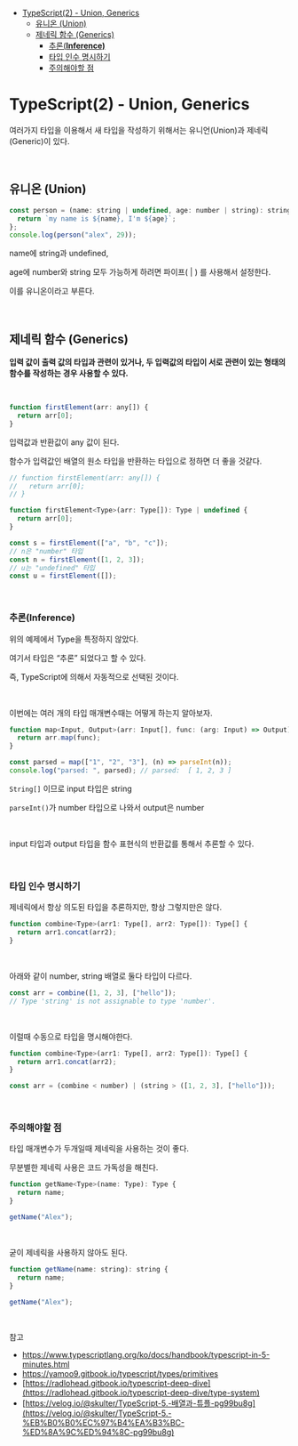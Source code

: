 - [TypeScript(2) - Union, Generics](#typescript2---union-generics)
  - [유니온 (Union)](#유니온-union)
  - [제네릭 함수 (Generics)](#제네릭-함수-generics)
    - [추론(**Inference)**](#추론inference)
    - [타입 인수 명시하기](#타입-인수-명시하기)
    - [주의해야할 점](#주의해야할-점)

# TypeScript(2) - Union, Generics

여러가지 타입을 이용해서 새 타입을 작성하기 위해서는 유니언(Union)과 제네릭(Generic)이 있다.

<br>

## 유니온 (Union)

```jsx
const person = (name: string | undefined, age: number | string): string => {
  return `my name is ${name}, I'm ${age}`;
};
console.log(person("alex", 29));
```

name에 string과 undefined,

age에 number와 string 모두 가능하게 하려면 파이프( | ) 를 사용해서 설정한다.

이를 유니온이라고 부른다.

<br>

## 제네릭 함수 (Generics)

**입력 값이 출력 값의 타입과 관련이 있거나, 두 입력값의 타입이 서로 관련이 있는 형태의 함수를 작성하는 경우 사용할 수 있다.**

<br>

```jsx
function firstElement(arr: any[]) {
  return arr[0];
}
```

입력값과 반환값이 any 값이 된다.

함수가 입력값인 배열의 원소 타입을 반환하는 타입으로 정하면 더 좋을 것같다.

```jsx
// function firstElement(arr: any[]) {
//   return arr[0];
// }

function firstElement<Type>(arr: Type[]): Type | undefined {
  return arr[0];
}

const s = firstElement(["a", "b", "c"]);
// n은 "number" 타입
const n = firstElement([1, 2, 3]);
// u는 "undefined" 타입
const u = firstElement([]);
```

<br>

### 추론(**Inference)**

위의 예제에서 Type을 특정하지 않았다.

여기서 타입은 “추론” 되었다고 할 수 있다.

즉, TypeScript에 의해서 자동적으로 선택된 것이다.

<br>

이번에는 여러 개의 타입 매개변수때는 어떻게 하는지 알아보자.

```jsx
function map<Input, Output>(arr: Input[], func: (arg: Input) => Output): Output[] {
  return arr.map(func);
}

const parsed = map(["1", "2", "3"], (n) => parseInt(n));
console.log("parsed: ", parsed); // parsed:  [ 1, 2, 3 ]
```

`String[]` 이므로 input 타입은 string

`parseInt()`가 number 타입으로 나와서 output은 number

<br>

input 타입과 output 타입을 함수 표현식의 반환값를 통해서 추론할 수 있다.

<br>

### 타입 인수 명시하기

제네릭에서 항상 의도된 타입을 추론하지만, 항상 그렇지만은 않다.

```jsx
function combine<Type>(arr1: Type[], arr2: Type[]): Type[] {
  return arr1.concat(arr2);
}
```

<br>

아래와 같이 number, string 배열로 둘다 타입이 다르다.

```jsx
const arr = combine([1, 2, 3], ["hello"]);
// Type 'string' is not assignable to type 'number'.
```

<br>

이럴때 수동으로 타입을 명시해야한다.

```jsx
function combine<Type>(arr1: Type[], arr2: Type[]): Type[] {
  return arr1.concat(arr2);
}

const arr = (combine < number) | (string > ([1, 2, 3], ["hello"]));
```

<br>

### 주의해야할 점

타입 매개변수가 두개일때 제네릭을 사용하는 것이 좋다.

무분별한 제네릭 사용은 코드 가독성을 해친다.

```jsx
function getName<Type>(name: Type): Type {
  return name;
}

getName("Alex");
```

<br>

굳이 제네릭을 사용하지 않아도 된다.

```jsx
function getName(name: string): string {
  return name;
}

getName("Alex");
```

<br>

참고

- https://www.typescriptlang.org/ko/docs/handbook/typescript-in-5-minutes.html
- https://yamoo9.gitbook.io/typescript/types/primitives
- [https://radlohead.gitbook.io/typescript-deep-dive](https://radlohead.gitbook.io/typescript-deep-dive/type-system)
- [https://velog.io/@skulter/TypeScript-5.-배열과-튜플-pg99bu8g](https://velog.io/@skulter/TypeScript-5.-%EB%B0%B0%EC%97%B4%EA%B3%BC-%ED%8A%9C%ED%94%8C-pg99bu8g)
